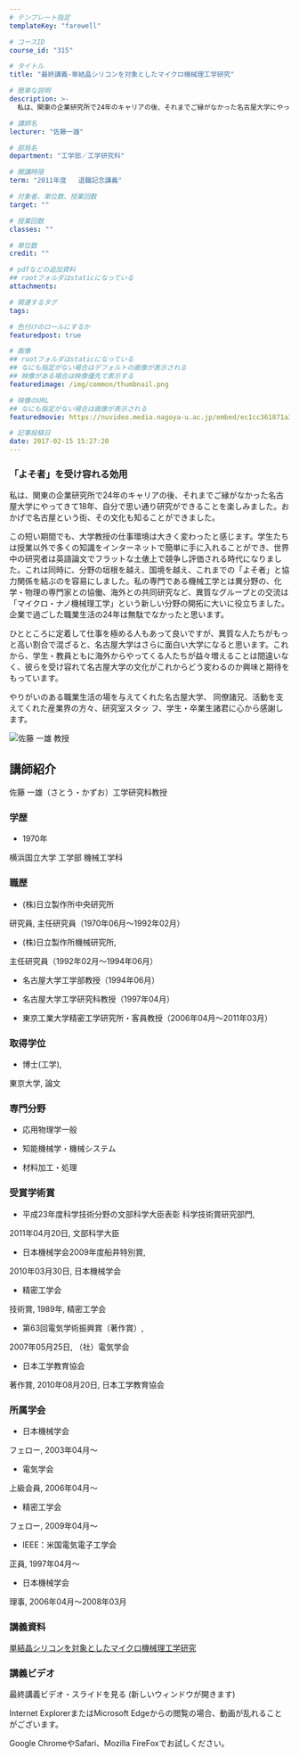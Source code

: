 ```yaml
---
# テンプレート指定
templateKey: "farewell"

# コースID
course_id: "315"

# タイトル
title: "最終講義-単結晶シリコンを対象としたマイクロ機械理工学研究"

# 簡単な説明
description: >-
  私は、関東の企業研究所で24年のキャリアの後、それまでご縁がなかった名古屋大学にやってきて18年、自分で思い通り研究ができることを楽しみました。おかげで名古屋という街、その文化も知ることができまし...

# 講師名
lecturer: "佐藤一雄"

# 部局名
department: "工学部／工学研究科"

# 開講時限
term: "2011年度	退職記念講義"

# 対象者、単位数、授業回数
target: ""

# 授業回数
classes: ""

# 単位数
credit: ""

# pdfなどの追加資料
## rootフォルダはstaticになっている
attachments: 

# 関連するタグ
tags:

# 色付けのロールにするか
featuredpost: true

# 画像
## rootフォルダはstaticになっている
## なにも指定がない場合はデフォルトの画像が表示される
## 映像がある場合は映像優先で表示する
featuredimage: /img/common/thumbnail.png

# 映像のURL
## なにも指定がない場合は画像が表示される
featuredmovie: https://nuvideo.media.nagoya-u.ac.jp/embed/ec1cc361871a3266705f2226ced42b5fe461f235

# 記事投稿日
date: 2017-02-15 15:27:20
---
```


### 「よそ者」を受け容れる効用

私は、関東の企業研究所で24年のキャリアの後、それまでご縁がなかった名古屋大学にやってきて18年、自分で思い通り研究ができることを楽しみました。おかげで名古屋という街、その文化も知ることができました。

この短い期間でも、大学教授の仕事環境は大きく変わったと感じます。学生たちは授業以外で多くの知識をインターネットで簡単に手に入れることができ、世界中の研究者は英語論文でフラットな土俵上で競争し評価される時代になりました。これは同時に、分野の垣根を越え、国境を越え、これまでの「よそ者」と協力関係を結ぶのを容易にしました。私の専門である機械工学とは異分野の、化学・物理の専門家との協働、海外との共同研究など、異質なグループとの交流は「マイクロ・ナノ機械理工学」という新しい分野の開拓に大いに役立ちました。企業で過ごした職業生活の24年は無駄でなかったと思います。

ひとところに定着して仕事を極める人もあって良いですが、異質な人たちがもっと高い割合で混ざると、名古屋大学はさらに面白い大学になると思います。これから、学生・教員ともに海外からやってくる人たちが益々増えることは間違いなく、彼らを受け容れて名古屋大学の文化がこれからどう変わるのか興味と期待をもっています。

やりがいのある職業生活の場を与えてくれた名古屋大学、 同僚諸兄、活動を支えてくれた産業界の方々、研究室スタッ フ、学生・卒業生諸君に心から感謝します。

![佐藤 一雄 教授](/files/315/s_sato.jpg) 

## 講師紹介

佐藤 一雄（さとう・かずお）工学研究科教授

### 学歴

* 1970年

横浜国立大学 工学部 機械工学科

### 職歴

* (株)日立製作所中央研究所

研究員, 主任研究員（1970年06月〜1992年02月）

* (株)日立製作所機械研究所,

主任研究員（1992年02月〜1994年06月）

* 名古屋大学工学部教授（1994年06月）

* 名古屋大学工学研究科教授（1997年04月）

* 東京工業大学精密工学研究所・客員教授（2006年04月〜2011年03月）

### 取得学位

* 博士(工学),

東京大学, 論文

### 専門分野

* 応用物理学一般

* 知能機械学・機械システム

* 材料加工・処理

### 受賞学術賞

* 平成23年度科学技術分野の文部科学大臣表彰 科学技術賞研究部門,

2011年04月20日, 文部科学大臣

* 日本機械学会2009年度船井特別賞,

2010年03月30日, 日本機械学会

* 精密工学会

技術賞, 1989年, 精密工学会

* 第63回電気学術振興賞（著作賞）,

2007年05月25日, （社）電気学会

* 日本工学教育協会

著作賞, 2010年08月20日, 日本工学教育協会

### 所属学会

* 日本機械学会

フェロー, 2003年04月〜

* 電気学会

上級会員, 2006年04月〜

* 精密工学会

フェロー, 2009年04月〜

* IEEE：米国電気電子工学会

正員, 1997年04月〜

* 日本機械学会

理事, 2006年04月〜2008年03月

### 講義資料

[単結晶シリコンを対象としたマイクロ機械理工学研究](/files/315/kazuo-sato.pdf) 

### 講義ビデオ

最終講義ビデオ・スライドを見る (新しいウィンドウが開きます)

Internet ExplorerまたはMicrosoft Edgeからの閲覧の場合、動画が乱れることがございます。

Google ChromeやSafari、Mozilla FireFoxでお試しください。